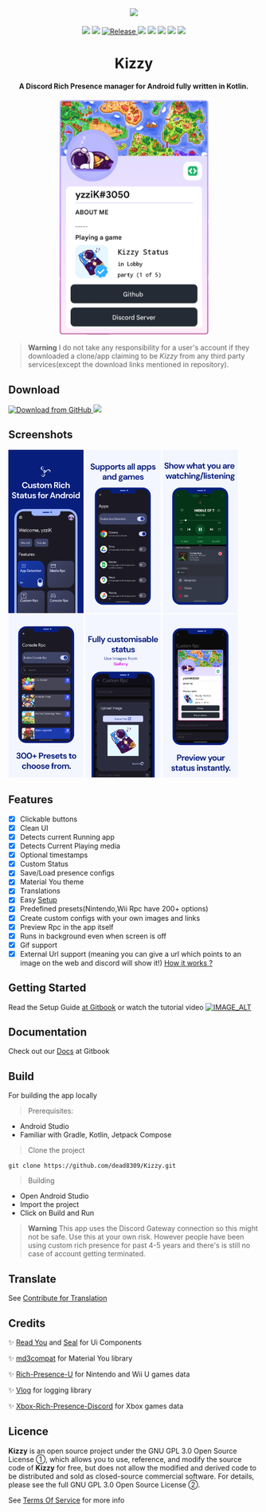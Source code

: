 <div align="center">
    <img src="https://user-images.githubusercontent.com/68665948/207296272-d1985003-1681-4df4-b8ea-ca71f2043f89.png">
</div>
<br>

<div align="center">
<img src="https://img.shields.io/badge/Minimum%20SDK-27-%23?&style=flat-square&color=5b5ef7">

<img src="https://img.shields.io/github/downloads/dead8309/Kizzy/total?&style=flat-square&color=5b5ef7">

<a href="https://github.com/dead8309/Kizzy/releases/latest">
<img alt="Release" src="https://img.shields.io/github/v/release/dead8309/Kizzy?&style=flat-square&color=5b5ef7&display_name=release">
</a>

<img src="https://img.shields.io/github/workflow/status/dead8309/Kizzy/Release%20Apk?&style=flat-square&color=5b5ef7">

<img src="https://img.shields.io/badge/kotlin-5b5ef7.svg?logo=kotlin&logoColor=white&style=flat-square">

<img src="https://img.shields.io/badge/Android_Studio-5b5ef7?logo=android-studio&logoColor=white&style=flat-square">

<img src="https://dcbadge.vercel.app/api/shield/888890990956511263?style=flat-square&compact=true">

<a href="https://discord.gg/vUPc7zzpV5">
<img src="https://dcbadge.vercel.app/api/server/vUPc7zzpV5">
</a>
</div>

<div align="center">
<h1>Kizzy</h1>
<h4>A Discord Rich Presence manager for Android fully written in Kotlin.
</h4>
<p>
<img src="metadata/rpc.png" width=60%/>
</p>
</div>

> **Warning**
> I do not take any responsibility for a user's account if they downloaded a clone/app claiming to be *Kizzy* from any third party services(except the download links mentioned in repository).

## Download
<a href="https://github.com/dead8309/Kizzy/releases/latest">
<img src="https://img.shields.io/badge/GitHub-181717?logo=github&logoColor=white"
     alt="Download from GitHub"
     height="60">
</a>
<a href="https://apt.izzysoft.de/fdroid/index/apk/com.my.kizzy">
<img src="https://codeberg.org/IzzyOnDroid/repo/raw/commit/6b8ffbd7746747238cb48f6076764eaf4e390316/assets/IzzyOnDroid.png">
</a>

## Screenshots
<div>
<img src="metadata/0.jpg" width="30%" />
<img src="metadata/1.jpg" width="30%" />
<img src="metadata/2.jpg" width="30%" />
<img src="metadata/3.jpg" width="30%" />
<img src="metadata/4.jpg" width="30%" />
<img src="metadata/5.jpg" width="30%" />
</div>

## Features

- [x] Clickable buttons
- [x] Clean UI
- [x] Detects current Running app
- [x] Detects Current Playing media
- [x] Optional timestamps
- [x] Custom Status
- [x] Save/Load presence configs
- [x] Material You theme
- [x] Translations
- [x] Easy [Setup](https://kizzy.gitbook.io/kizzy-docs/setup/setting-up-the-app) 
- [x] Predefined presets(Nintendo,Wii Rpc have 200+ options)
- [x] Create custom configs with your own images and links
- [x] Preview Rpc in the app itself
- [x] Runs in background even when screen is off
- [x] Gif support
- [x] External Url support (meaning you can give a url which points to an image on the web and discord will show it!) [How it works ?](https://github.com/dead8309/Kizzy/blob/bd070025f2194ab888f908f7796c6c924555e786/app/src/main/java/com/my/kizzy/rpc/ImageResolver.kt)

## Getting Started
Read the Setup Guide [at Gitbook](https://kizzy.gitbook.io/kizzy-docs/setup/setting-up-the-app)
or watch the tutorial video
[![IMAGE_ALT](https://img.youtube.com/vi/kjPDMHgsOcU/0.jpg)](https://www.youtube.com/embed/kjPDMHgsOcU)


## Documentation
Check out our  [Docs](https://kizzy.gitbook.io/kizzy-docs/) at Gitbook


## Build
For building the app locally
> Prerequisites:
- Android Studio
- Familiar with Gradle, Kotlin, Jetpack Compose

> Clone the project
```console
git clone https://github.com/dead8309/Kizzy.git
```
> Building
- Open Android Studio
- Import the project
- Click on Build and Run

> **Warning**
> This app uses the Discord Gateway connection so this might not be safe. Use this at your own risk.
However people have been using custom rich presence for past 4-5 years and there's is still no case of account getting terminated.

## Translate
See [Contribute for Translation](https://github.com/dead8309/Kizzy/issues/2#issue-1370365856)


## Credits
✨ [Read You](https://github.com/Ashinch/ReadYou) and [Seal](https://github.com/JunkFood02/Seal) for Ui Components

✨ [md3compat](https://github.com/re-ovo/md3compat) for Material You library

✨ [Rich-Presence-U](https://github.com/ninstar/Rich-Presence-U) for Nintendo and Wii U games data

✨ [Vlog](https://github.com/girish3/Vlog) for logging library

✨ [Xbox-Rich-Presence-Discord](https://github.com/MrCoolAndroid/Xbox-Rich-Presence-Discord) for Xbox games data

## Licence 
**Kizzy** is an open source project under the GNU GPL 3.0 Open Source License ①, which allows you to use, reference, and modify the source code of **Kizzy** for free, but does not allow the modified and derived code to be distributed and sold as closed-source commercial software. For details, please see the full GNU GPL 3.0 Open Source License ②.

See [Terms Of Service](https://github.com/dead8309/Kizzy/blob/2bd547217688d91e5ee12a294faed477e9d4fa08/TERMS_OF_SERVICE.md) for more info

